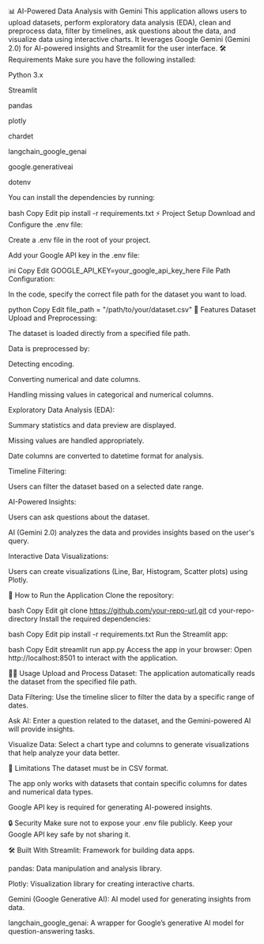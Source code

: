 📊 AI-Powered Data Analysis with Gemini
This application allows users to upload datasets, perform exploratory data analysis (EDA), clean and preprocess data, filter by timelines, ask questions about the data, and visualize data using interactive charts. It leverages Google Gemini (Gemini 2.0) for AI-powered insights and Streamlit for the user interface.
🛠️ Requirements
Make sure you have the following installed:

Python 3.x

Streamlit

pandas

plotly

chardet

langchain_google_genai

google.generativeai

dotenv

You can install the dependencies by running:

bash
Copy
Edit
pip install -r requirements.txt
⚡ Project Setup
Download and Configure the .env file:

Create a .env file in the root of your project.

Add your Google API key in the .env file:

ini
Copy
Edit
GOOGLE_API_KEY=your_google_api_key_here
File Path Configuration:

In the code, specify the correct file path for the dataset you want to load.

python
Copy
Edit
file_path = "/path/to/your/dataset.csv"
🔧 Features
Dataset Upload and Preprocessing:

The dataset is loaded directly from a specified file path.

Data is preprocessed by:

Detecting encoding.

Converting numerical and date columns.

Handling missing values in categorical and numerical columns.

Exploratory Data Analysis (EDA):

Summary statistics and data preview are displayed.

Missing values are handled appropriately.

Date columns are converted to datetime format for analysis.

Timeline Filtering:

Users can filter the dataset based on a selected date range.

AI-Powered Insights:

Users can ask questions about the dataset.

AI (Gemini 2.0) analyzes the data and provides insights based on the user's query.

Interactive Data Visualizations:

Users can create visualizations (Line, Bar, Histogram, Scatter plots) using Plotly.

🚀 How to Run the Application
Clone the repository:

bash
Copy
Edit
git clone https://github.com/your-repo-url.git
cd your-repo-directory
Install the required dependencies:

bash
Copy
Edit
pip install -r requirements.txt
Run the Streamlit app:

bash
Copy
Edit
streamlit run app.py
Access the app in your browser: Open http://localhost:8501 to interact with the application.

🧑‍💻 Usage
Upload and Process Dataset: The application automatically reads the dataset from the specified file path.

Data Filtering: Use the timeline slicer to filter the data by a specific range of dates.

Ask AI: Enter a question related to the dataset, and the Gemini-powered AI will provide insights.

Visualize Data: Select a chart type and columns to generate visualizations that help analyze your data better.

📄 Limitations
The dataset must be in CSV format.

The app only works with datasets that contain specific columns for dates and numerical data types.

Google API key is required for generating AI-powered insights.

🔒 Security
Make sure not to expose your .env file publicly. Keep your Google API key safe by not sharing it.

🛠️ Built With
Streamlit: Framework for building data apps.

pandas: Data manipulation and analysis library.

Plotly: Visualization library for creating interactive charts.

Gemini (Google Generative AI): AI model used for generating insights from data.

langchain_google_genai: A wrapper for Google’s generative AI model for question-answering tasks.
